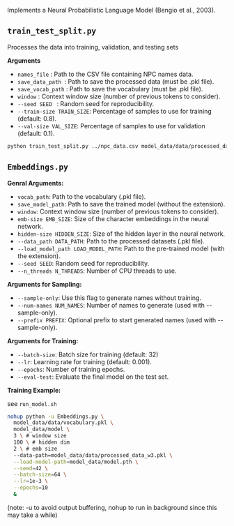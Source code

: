 Implements a Neural Probabilistic Language Model (Bengio et al., 2003).

## `train_test_split.py`

Processes the data into training, validation, and testing sets

**Arguments**
- `names_file` :           Path to the CSV file containing NPC names data.
- `save_data_path `:      Path to save the processed data (must be .pkl file).
- `save_vocab_path` :      Path to save the vocabulary (must be .pkl file).
- `window`      :     Context window size (number of previous tokens to consider).
- `--seed SEED `  :        Random seed for reproducibility.
- `--train-size TRAIN_SIZE`: Percentage of samples to use for training (default: 0.8).
- `--val-size VAL_SIZE`:   Percentage of samples to use for validation (default: 0.1).

```bash
python train_test_split.py ../npc_data.csv model_data/data/processed_data_w3.pkl model_data/data/vocabulary.pkl 3 --seed=42
```

## `Embeddings.py`

**Genral Arguments:**
- `vocab_path`: Path to the vocabulary (.pkl file).
- `save_model_path`: Path to save the trained model (without the extension).
- `window`: Context window size (number of previous tokens to consider).
- `emb-size EMB_SIZE`: Size of the character embeddings in the neural network.
- `hidden-size HIDDEN_SIZE`: Size of the hidden layer in the neural network.
- `--data_path DATA_PATH`: Path to the processed datasets (.pkl file).
- `--load_model_path LOAD_MODEL_PATH`: Path to the pre-trained model (with the extension).
- `--seed SEED`: Random seed for reproducibility.
- `--n_threads N_THREADS`: Number of CPU threads to use.


**Arguments for Sampling:**
- `--sample-only`: Use this flag to generate names without training.
- `--num-names NUM_NAMES`: Number of names to generate (used with --sample-only).
- `--prefix PREFIX`: Optional prefix to start generated names (used with --sample-only).

**Arguments for Training:**
- `--batch-size`: Batch size for training (default: 32)
- `--lr`: Learning rate for training (default: 0.001).
- `--epochs`: Number of training epochs.
- `--eval-test`: Evaluate the final model on the test set.

**Training Example:**

see `run_model.sh`

```bash
nohup python -u Embeddings.py \
  model_data/data/vocabulary.pkl \
  model_data/model \
  3 \ # window size
  100 \ # hidden dim
  2 \ # emb size
  --data-path=model_data/data/processed_data_w3.pkl \
  --load-model-path=model_data/model.pth \
  --seed=42 \
  --batch-size=64 \
  --lr=1e-3 \
  --epochs=10
  &
```

(note: -u to avoid output buffering, nohup to run in background since this may take a while)
